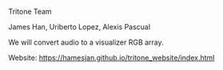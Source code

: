 Tritone Team

James Han, Uriberto Lopez, Alexis Pascual

We will convert audio to a visualizer RGB array.

Website: https://hamesjan.github.io/tritone_website/index.html
